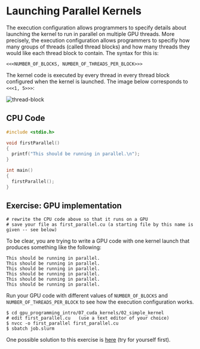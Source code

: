 # Launching Parallel Kernels

The execution configuration allows programmers to specify details about launching the kernel to run in parallel on multiple GPU threads. More precisely, the execution configuration allows programmers to specifiy how many groups of threads (called thread blocks) and how many threads they would like each thread block to contain. The syntax for this is:

```
<<<NUMBER_OF_BLOCKS, NUMBER_OF_THREADS_PER_BLOCK>>>
```

The kernel code is executed by every thread in every thread block configured when the kernel is launched. The image below corresponds to `<<<1, 5>>>`:

![thread-block](https://miro.medium.com/max/1118/1*e_FAITzOXSearSZYNWnmKQ.png)


## CPU Code

```c
#include <stdio.h>

void firstParallel()
{
  printf("This should be running in parallel.\n");
}

int main()
{
  firstParallel();
}
```

## Exercise: GPU implementation

```
# rewrite the CPU code above so that it runs on a GPU
# save your file as first_parallel.cu (a starting file by this name is given -- see below)
```

To be clear, you are trying to write a GPU code with one kernel launch that produces something like the following:

```
This should be running in parallel.
This should be running in parallel.
This should be running in parallel.
This should be running in parallel.
This should be running in parallel.
This should be running in parallel.
```

Run your GPU code with different values of `NUMBER_OF_BLOCKS` and `NUMBER_OF_THREADS_PER_BLOCK` to see how the execution configuration works.

```
$ cd gpu_programming_intro/07_cuda_kernels/02_simple_kernel
# edit first_parallel.cu   (use a text editor of your choice)
$ nvcc -o first_parallel first_parallel.cu
$ sbatch job.slurm
```

One possible solution to this exercise is [here](solution.cu) (try for yourself first).
